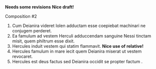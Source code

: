 **Needs some revisions**
**Nice draft!**

Composition #2

1. Cum Deianira videret Iolen adductam esse coepiebat machinari ne conjugem perderet. 
2. Ea famulum ad vestem Herculi adduccendam sanguine Nessi tinctam misit, quem philtrum esse dixit.
3. Hercules induit vestem qui statim flammavit. **Nice use of relative!**
4. Hercules famulum in mare iecit quem Deianira miserat ut vestem revocaret. 
5. Hercules est deus factus sed Deianira occidit se propter factum .
